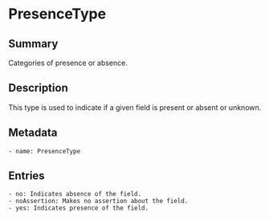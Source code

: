 <!-- Automatically generated by spec-parser v2.0.0 on 2023-12-25T20:28:21.783513+00:00 -->
<!-- SPDX-License-Identifier: Community-Spec-1.0 -->

# PresenceType

## Summary

Categories of presence or absence.


## Description

This type is used to indicate if a given field is present or absent or unknown.


## Metadata

    - name: PresenceType



## Entries
    - no: Indicates absence of the field.
    - noAssertion: Makes no assertion about the field.
    - yes: Indicates presence of the field.

